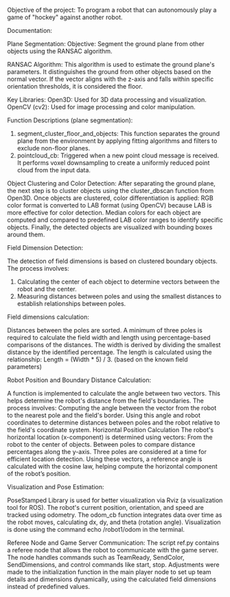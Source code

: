 Objective of the project: To program a robot that can autonomously play a game of "hockey" against another robot.

Documentation: 

Plane Segmentation:
Objective: Segment the ground plane from other objects using the RANSAC algorithm.

RANSAC Algorithm: This algorithm is used to estimate the ground plane's parameters. 
It distinguishes the ground from other objects based on the normal vector.
If the vector aligns with the z-axis and falls within specific orientation thresholds, it is considered the floor.

Key Libraries:
Open3D: Used for 3D data processing and visualization.
OpenCV (cv2): Used for image processing and color manipulation.

Function Descriptions (plane segmentation):
1. segment_cluster_floor_and_objects:
This function separates the ground plane from the environment by applying fitting algorithms and filters to exclude non-floor planes.
2. pointcloud_cb:
Triggered when a new point cloud message is received. It performs voxel downsampling to create a uniformly reduced point cloud from the input data.

Object Clustering and Color Detection:
After separating the ground plane, the next step is to cluster objects using the cluster_dbscan function from Open3D.
Once objects are clustered, color differentiation is applied:
RGB color format is converted to LAB format (using OpenCV) because LAB is more effective for color detection.
Median colors for each object are computed and compared to predefined LAB color ranges to identify specific objects.
Finally, the detected objects are visualized with bounding boxes around them.

Field Dimension Detection:

The detection of field dimensions is based on clustered boundary objects.
The process involves:
1. Calculating the center of each object to determine vectors between the robot and the center.
2. Measuring distances between poles and using the smallest distances to establish relationships between poles.

Field dimensions calculation:

Distances between the poles are sorted.
A minimum of three poles is required to calculate the field width and length using percentage-based comparisons of the distances.
The width is derived by dividing the smallest distance by the identified percentage.
The length is calculated using the relationship: Length = (Width * 5) / 3. (based on the known field parameters)

Robot Position and Boundary Distance Calculation:

A function is implemented to calculate the angle between two vectors. This helps determine the robot's distance from the field's boundaries.
The process involves:
Computing the angle between the vector from the robot to the nearest pole and the field's border.
Using this angle and robot coordinates to determine distances between poles and the robot relative to the field's coordinate system.
Horizontal Position Calculation
The robot's horizontal location (x-component) is determined using vectors:
From the robot to the center of objects.
Between poles to compare distance percentages along the y-axis.
Three poles are considered at a time for efficient location detection.
Using these vectors, a reference angle is calculated with the cosine law, helping compute the horizontal component of the robot’s position.

Visualization and Pose Estimation:

PoseStamped Library is used for better visualization via Rviz (a visualization tool for ROS).
The robot's current position, orientation, and speed are tracked using odometry.
The odom_cb function integrates data over time as the robot moves, calculating dx, dy, and theta (rotation angle).
Visualization is done using the command echo /robot1/odom in the terminal.

Referee Node and Game Server Communication:
The script ref.py contains a referee node that allows the robot to communicate with the game server.
The node handles commands such as TeamReady, SendColor, SendDimensions, and control commands like start, stop.
Adjustments were made to the initialization function in the main player node to set up team details and dimensions dynamically,
using the calculated field dimensions instead of predefined values.
